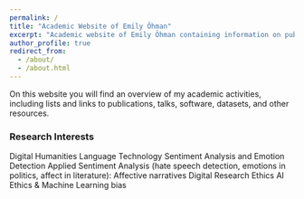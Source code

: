 ```yaml
---
permalink: /
title: "Academic Website of Emily Öhman"
excerpt: "Academic website of Emily Öhman containing information on publications, teaching, and research interests."
author_profile: true
redirect_from: 
  - /about/
  - /about.html
---
```


On this website you will find an overview of my academic activities, including lists and links to publications, talks, software, datasets, and other resources.

### Research Interests

Digital Humanities
Language Technology
Sentiment Analysis and Emotion Detection
Applied Sentiment Analysis (hate speech detection, emotions in politics, affect in literature): Affective narratives
Digital Research Ethics
AI Ethics & Machine Learning bias
